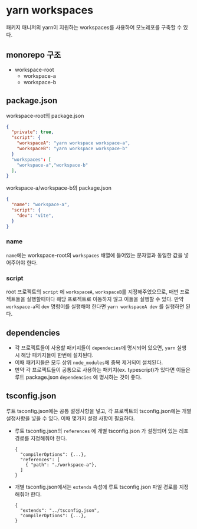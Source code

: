 # yarn workspaces

패키지 매니저의 yarn이 지원하는 workspaces를 사용하여 모노레포를 구축할 수 있다. 

## monorepo 구조 

- workspace-root
  - workspace-a
  - workspace-b

## package.json

workspace-root의 package.json

```json
{
  "private": true,
  "script": {
    "workspaceA": "yarn workspace workspace-a",
    "workspaceB": "yarn workspace workspace-b"
  }
  "workspaces": [
    "workspace-a","workspace-b"
  ],
}
```

workspace-a/workspace-b의 package.json

```json
{
  "name": "workspace-a",
  "script": {
  	"dev": "vite",
  }
}
```

### name

`name`에는 workspace-root의 `workspaces` 배열에 들어있는 문자열과 동일한 값을 넣어주어야 한다.

### script

root 프로젝트의 `script` 에 `workspaceA`, `workspaceB`를 지정해주었으므로, 매번 프로젝트들을 실행할때마다 해당 프로젝트로 이동하지 않고 이들을 실행할 수 있다. 만약 `workspace-a`의 `dev` 명령어를 실행해야 한다면 `yarn workspaceA dev` 를 실행하면 된다.

## dependencies

- 각 프로젝트들이 사용할 패키지들이 `dependecies`에 명시되어 있으면, `yarn` 실행 시 해당 패키지들이 한번에 설치된다.
- 이때 패키지들은 모두 상위 `node_modules`에 중복 제거되어 설치된다.
- 만약 각 프로젝트들이 공통으로 사용하는 패키지(ex. typescript)가 있다면 이들은 루트 package.json `dependencies` 에 명시하는 것이 좋다.

## tsconfig.json

루트 tsconfig.json에는 공통 설정사항을 넣고, 각 프로젝트의 tsconfig.json에는 개별 설정사항을 넣을 수 있다. 이때 몇가지 설정 사항이 필요하다.

- 루트 tsconfig.json의 `references` 에 개별 tsconfig.json 가 설정되어 있는 레포 경로를 지정해줘야 한다.

  ```
  {
  	"compilerOptions": {...},
    "references": [
      { "path": "./workspace-a"},
    ]
  }
  ```

- 개별 tsconfig.json에서는 `extends` 속성에 루트 tsconfig.json 파일 경로를 지정해줘야 한다.

  ```
  {
  	"extends": "../tsconfig.json",
  	"compilerOptions": {...},
  }  
  ```

  

